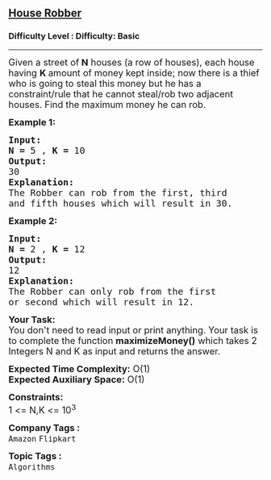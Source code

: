 <h2><a href="https://www.geeksforgeeks.org/problems/maximum-money2855/1?page=7&company=Flipkart&sortBy=submissions">House Robber</a></h2><h3>Difficulty Level : Difficulty: Basic</h3><hr><div class="problems_problem_content__Xm_eO"><p><span style="font-size: 18px;">Given a street of<strong> N</strong> houses (a row of houses), each house having <strong>K </strong>amount of money kept inside; now there is a thief who is going to steal this money but he has a constraint/rule that he cannot steal/rob two adjacent houses. Find the maximum money he can rob.<strong> </strong></span></p>
<p><span style="font-size: 18px;"><strong>Example 1:</strong></span></p>
<pre><span style="font-size: 18px;"><strong>Input:</strong></span>
<span style="font-size: 18px;"><strong>N = </strong>5 , <strong>K = </strong>10</span>
<span style="font-size: 18px;"><strong>Output:</strong></span>
<span style="font-size: 18px;">30</span>
<span style="font-size: 18px;"><strong>Explanation:</strong></span>
<span style="font-size: 18px;">The Robber can rob from the first, third
and fifth houses which will result in 30.</span></pre>
<p><span style="font-size: 18px;"><strong>Example 2:</strong></span></p>
<pre><span style="font-size: 18px;"><strong>Input:</strong></span>
<span style="font-size: 18px;"><strong>N = </strong>2 , <strong>K = </strong>12</span>
<span style="font-size: 18px;"><strong>Output:</strong></span>
<span style="font-size: 18px;">12</span>
<span style="font-size: 18px;"><strong>Explanation:</strong></span>
<span style="font-size: 18px;">The Robber can only rob from the first
or second which will result in 12.</span>
</pre>
<p><span style="font-size: 18px;"><strong>Your Task:</strong><br>You don't need to read input or print anything. Your task is to complete the function <strong>maximizeMoney()</strong> which takes 2 Integers N and K as input and returns the answer.</span></p>
<p><span style="font-size: 18px;"><strong>Expected Time Complexity:</strong> O(1)<br><strong>Expected Auxiliary Space:</strong> O(1)</span></p>
<p><span style="font-size: 18px;"><strong>Constraints:</strong><br>1 &lt;= N,K &lt;= 10<sup>3</sup></span></p></div><p><span style=font-size:18px><strong>Company Tags : </strong><br><code>Amazon</code>&nbsp;<code>Flipkart</code>&nbsp;<br><p><span style=font-size:18px><strong>Topic Tags : </strong><br><code>Algorithms</code>&nbsp;